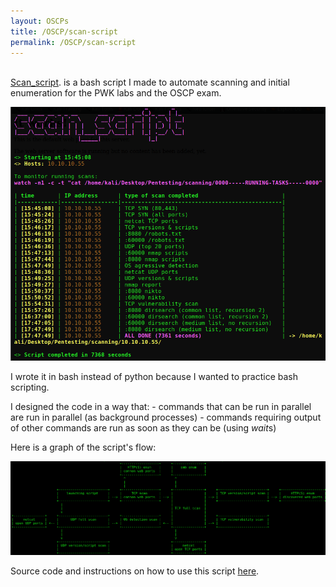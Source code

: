 ```yaml
---
layout: OSCPs
title: /OSCP/scan-script
permalink: /OSCP/scan-script
---
```


<p><br><a href="https://github.com/Plotkine/scan_script" target="_blank" rel="noopener noreferrer">Scan_script</a>. is a bash script I made to automate scanning and initial enumeration for the PWK labs and the OSCP exam.

<img src="/OSCP/scan-script/execution-example.png" alt="execution example" width="800" height="auto"></p>

<p>I wrote it in bash instead of python because I wanted to practice bash scripting.

<p>I designed the code in a way that:
- commands that can be run in parallel are run in parallel (as background processes)
- commands requiring output of other commands are run as soon as they can be (using <i>wait</i>s)</p>

<p>Here is a graph of the script's flow:

<img src="/OSCP/scan-script/flow.png" alt="script flow" width="1200" height="auto"></p>

<p>Source code and instructions on how to use this script <a href="https://github.com/Plotkine/scan_script" target="_blank" rel="noopener noreferrer">here</a>.</p>
